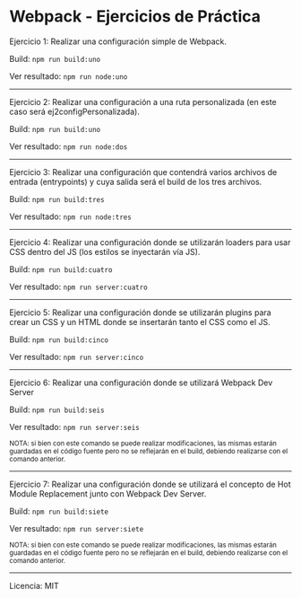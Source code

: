 # Webpack - Ejercicios de Práctica

Ejercicio 1: Realizar una configuración simple de Webpack.

Build: <code>npm run build:uno</code>

Ver resultado: <code>npm run node:uno</code>

<hr>

Ejercicio 2: Realizar una configuración a una ruta personalizada (en este caso será ej2configPersonalizada).

Build: <code>npm run build:uno</code>

Ver resultado: <code>npm run node:dos</code>

<hr>

Ejercicio 3: Realizar una configuración que contendrá varios archivos de entrada (entrypoints) y cuya salida será el build de los tres archivos.

Build: <code>npm run build:tres</code>

Ver resultado: <code>npm run node:tres</code>

<hr>

Ejercicio 4: Realizar una configuración donde se utilizarán loaders para usar CSS dentro del JS (los estilos se inyectarán vía JS).

Build: <code>npm run build:cuatro</code>

Ver resultado: <code>npm run server:cuatro</code>

<hr>

Ejercicio 5: Realizar una configuración donde se utilizarán plugins para crear un CSS y un HTML donde se insertarán tanto el CSS como el JS.

Build: <code>npm run build:cinco</code>

Ver resultado: <code>npm run server:cinco</code>

<hr>

Ejercicio 6: Realizar una configuración donde se utilizará Webpack Dev Server

Build: <code>npm run build:seis</code>

Ver resultado: <code>npm run server:seis</code>

<small>NOTA: si bien con este comando se puede realizar modificaciones, las mismas estarán guardadas en el código fuente pero no se reflejarán en el build, debiendo realizarse con el comando anterior.</small>

<hr>

Ejercicio 7: Realizar una configuración donde se utilizará el concepto de Hot Module Replacement junto con Webpack Dev Server.

Build: <code>npm run build:siete</code>

Ver resultado: <code>npm run server:siete</code>

<small>NOTA: si bien con este comando se puede realizar modificaciones, las mismas estarán guardadas en el código fuente pero no se reflejarán en el build, debiendo realizarse con el comando anterior.</small>

<hr>

Licencia: MIT
